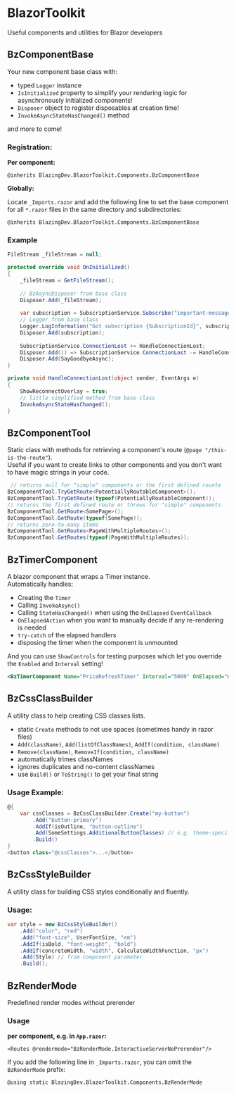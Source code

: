 # BlazorToolkit

Useful components and utilities for Blazor developers

## BzComponentBase

Your new component base class with:

* typed `Logger` instance
* `IsInitialized` property to simplify your rendering logic for asynchronously initialized components!
* `Disposer` object to register disposables at creation time!
* `InvokeAsyncStateHasChanged()` method

and more to come!

### Registration:

**Per component:**

```
@inherits BlazingDev.BlazorToolkit.Components.BzComponentBase
```

**Globally:**

Locate `_Imports.razor` and add the following line to set the base component for all `*.razor` files in the same
directory and subdirectories:

```
@inherits BlazingDev.BlazorToolkit.Components.BzComponentBase
```

### Example

```csharp
FileStream _fileStream = null;

protected override void OnInitialized()
{
    _fileStream = GetFileStream();
    
    // BzAsyncDisposer from base class
    Disposer.Add(_fileStream);
    
    var subscription = SubscriptionService.Subscribe("important-messages", HandleImportantMessage);
    // Logger from base class
    Logger.LogInformation("Got subscription {SubscriptionId}", subscription.Id);
    Disposer.Add(subscription);
    
    SubscriptionService.ConnectionLost += HandleConnectionLost;
    Disposer.Add(() => SubscriptionService.ConnectionLost -= HandleConnectionLost);
    Disposer.Add(SayGoodbyeAsync);
}

private void HandleConnectionLost(object sender, EventArgs e)
{
    ShowReconnectOverlay = true;
    // little simplified method from base class
    InvokeAsyncStateHasChanged();
}
```

## BzComponentTool

Static class with methods for retrieving a component's route (`@page "/this-is-the-route"`). \
Useful if you want to create links to other components and you don't want to have magic strings in your code.

```csharp
 // returns null for "simple" components or the first defined rounte
BzComponentTool.TryGetRoute<PotentiallyRoutableComponent>();
BzComponentTool.TryGetRoute(typeof(PotentiallyRoutableComponent));
// returns the first defined route or throws for "simple" components
BzComponentTool.GetRoute<SomePage>();
BzComponentTool.GetRoute(typeof(SomePage));
// returns zero-to-many items
BzComponentTool.GetRoutes<PageWithMultipleRoutes>();
BzComponentTool.GetRoutes(typeof(PageWithMultipleRoutes));
```

## BzTimerComponent

A blazor component that wraps a Timer instance. \
Automatically handles:

* Creating the `Timer`
* Calling `InvokeAsync()`
* Calling `StateHasChanged()` when using the `OnElapsed` `EventCallback`
* `OnElapsedAction` when you want to manually decide if any re-rendering is needed
* `try-catch` of the elapsed handlers
* disposing the timer when the component is unmounted

And you can use `ShowControls` for testing purposes which let you override the `Enabled` and `Interval` setting!

```xml
<BzTimerComponent Name="PriceRefreshTimer" Interval="5000" OnElapsed="HandleUpdatePriceTimerElapsed" />
```

## BzCssClassBuilder

A utility class to help creating CSS classes lists.

* static `Create` methods to not use spaces (sometimes handy in razor files)
* `Add(className)`, `Add(listOfClassNames)`, `AddIf(condition, className)`
* `Remove(className)`, `RemoveIf(condition, className)`
* automatically trimes classNames
* ignores duplicates and no-content classNames
* use `Build()` or `ToString()` to get your final string

### Usage Example:

```csharp
@{
    var cssClasses = BzCssClassBuilder.Create("my-button")
        .Add("button-primary")
        .AddIf(isOutline, "button-outline")
        .Add(SomeSettings.AdditionalButtonClasses) // e.g. theme-specific
        .Build()
}
<button class="@cssClasses">...</button>
```

## BzCssStyleBuilder

A utility class for building CSS styles conditionally and fluently.

### Usage:

```csharp
var style = new BzCssStyleBuilder()
    .Add("color", "red")
    .Add("font-size", UserFontSize, "em")
    .AddIf(isBold, "font-weight", "bold")
    .AddIf(concreteWidth, "width", CalculateWidthFunction, "px")
    .Add(Style) // from component parameter
    .Build();
```

## BzRenderMode

Predefined render modes without prerender

### Usage

**per component, e.g. in `App.razor`:**

```
<Routes @rendermode="BzRenderMode.InteractiveServerNoPrerender"/>
```

If you add the following line in `_Imports.razor`, you can omit the `BzRenderMode` prefix:

```
@using static BlazingDev.BlazorToolkit.Components.BzRenderMode
```
